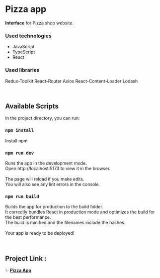 # Pizza app

**Interface** for Pizza shop website. 

### Used technologies
- JavaScript 
- TypeScript 
- React 

### Used libraries
Redux-Toolkit React-Router Axios React-Content-Loader Lodash

<br>

## Available Scripts
In the project directory, you can run:

### <code>npm install</code> 
Install npm
### <code>npm run dev</code> 
Runs the app in the development mode. \
Open http://localhost:5173 to view it in the browser. \
\
The page will reload if you make edits.\
You will also see any lint errors in the console.
### <code>npm run build</code>
Builds the app for production to the build folder. \
It correctly bundles React in production mode and optimizes the build for the best performance. \
The build is minified and the filenames include the hashes.\
\
Your app is ready to be deployed!

<br> 

## Project Link :
✨ **[Pizza App](https://storied-froyo-8044b0.netlify.app/)**
